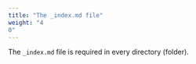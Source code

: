 ```yaml
---
title: "The _index.md file"
weight: "4
0"
---
```

The `_index.md` file is required in every directory (folder).